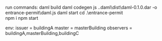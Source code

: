 run commands:
    daml build
    daml codegen js .\.daml\dist\daml-0.1.0.dar -o entrance-permit\daml.js
    daml start
    cd .\entrance-permit\
    npm i
    npm start

env:
    issuer = buildingA
    master = masterBuilding
    observers = buildingA,masterBuilding,buildingC
